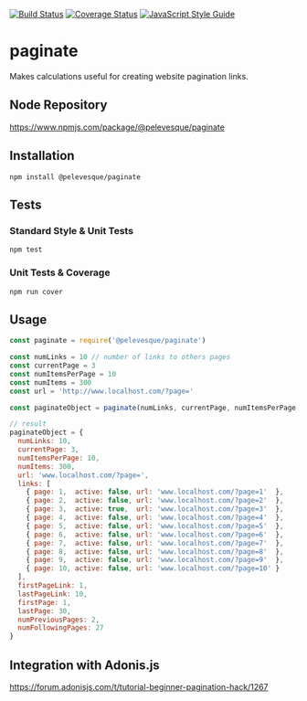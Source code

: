 [![Build Status](https://travis-ci.org/pelevesque/paginate.svg?branch=master)](https://travis-ci.org/pelevesque/paginate)
[![Coverage Status](https://coveralls.io/repos/github/pelevesque/paginate/badge.svg?branch=master)](https://coveralls.io/github/pelevesque/paginate?branch=master)
[![JavaScript Style Guide](https://img.shields.io/badge/code_style-standard-brightgreen.svg)](https://standardjs.com)

# paginate

Makes calculations useful for creating website pagination links.

## Node Repository

https://www.npmjs.com/package/@pelevesque/paginate

## Installation

`npm install @pelevesque/paginate`

## Tests

### Standard Style & Unit Tests

`npm test`

### Unit Tests & Coverage

`npm run cover`

## Usage

```js
const paginate = require('@pelevesque/paginate')
```

```js
const numLinks = 10 // number of links to others pages
const currentPage = 3
const numItemsPerPage = 10
const numItems = 300
const url = 'http://www.localhost.com/?page='

const paginateObject = paginate(numLinks, currentPage, numItemsPerPage, numItems, url)

// result
paginateObject = {
  numLinks: 10,
  currentPage: 3,
  numItemsPerPage: 10,
  numItems: 300,
  url: 'www.localhost.com/?page=',
  links: [
    { page: 1,  active: false, url: 'www.localhost.com/?page=1'  },
    { page: 2,  active: false, url: 'www.localhost.com/?page=2'  },
    { page: 3,  active: true,  url: 'www.localhost.com/?page=3'  },
    { page: 4,  active: false, url: 'www.localhost.com/?page=4'  },
    { page: 5,  active: false, url: 'www.localhost.com/?page=5'  },
    { page: 6,  active: false, url: 'www.localhost.com/?page=6'  },
    { page: 7,  active: false, url: 'www.localhost.com/?page=7'  },
    { page: 8,  active: false, url: 'www.localhost.com/?page=8'  },
    { page: 9,  active: false, url: 'www.localhost.com/?page=9'  },
    { page: 10, active: false, url: 'www.localhost.com/?page=10' }
  ],
  firstPageLink: 1,
  lastPageLink: 10,
  firstPage: 1,
  lastPage: 30,
  numPreviousPages: 2,
  numFollowingPages: 27
}
```

## Integration with Adonis.js

https://forum.adonisjs.com/t/tutorial-beginner-pagination-hack/1267

